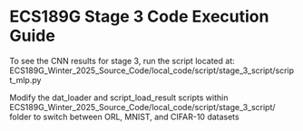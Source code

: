 # ECS189G Stage 3 Code Execution Guide

To see the CNN results for stage 3, run the script located at:
ECS189G_Winter_2025_Source_Code/local_code/script/stage_3_script/script_mlp.py

Modify the dat_loader and script_load_result scripts within
ECS189G_Winter_2025_Source_Code/local_code/script/stage_3_script/
folder to switch between ORL, MNIST, and CIFAR-10 datasets
